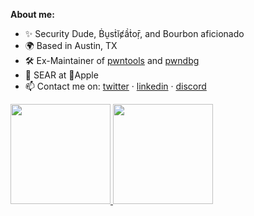 **About me:**

- ✨ Security Dude, Ḃṵsṫĭȼầṫoṝ, and Bourbon aficionado
- 🌍 Based in Austin, TX
- 🛠 Ex-Maintainer of [pwntools](https://pwntools.com) and [pwndbg](https://pwndbg.com)
- 💼 SEAR at Apple
- 📫 Contact me on: [twitter](https://twitter.com/ebeip90) · [linkedin](https://www.linkedin.com/in/zachriggle/) · [discord](https://discordapp.com/users/701202796137152523/)

<a href="https://github.com/zachriggle">
  <img height="160em" src="https://github-readme-stats.vercel.app/api?username=zachriggle&show_icons=true&count_private=true">
  <img height="160em" src="https://github-readme-stats.vercel.app/api/top-langs/?username=zachriggle&layout=compact">
</a>

<!--
Hey, thanks for actually checking out the README.

Hit me up at one of the links above, or email me at [github username]@gmail.com
-->